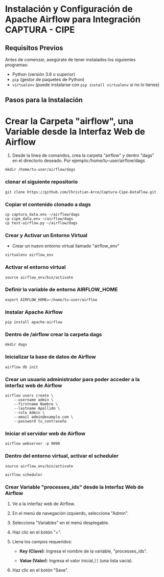 # Instalación y Configuración de Apache Airflow para Integración CAPTURA - CIPE

## Requisitos Previos

Antes de comenzar, asegúrate de tener instalados los siguientes programas:

- Python (versión 3.6 o superior)
- `pip` (gestor de paquetes de Python)
- `virtualenv` (puede instalarse con `pip install virtualenv` si no lo tienes)

## Pasos para la Instalación
# Crear la Carpeta "airflow", una Variable desde la Interfaz Web de Airflow

1. Desde la línea de comandos, crea la carpeta "airflow" y dentro "dags" en el directorio deseado. Por ejemplo:/home/tu-user/airflow/dags

```
mkdir /home/tu-user/airflow/dags
```
### clonar el siguiente repositorio
```
git clone https://github.com/Christian-Arce/Captura-Cipe-DataFlow.git
```

### Copiar el contenido clonado a dags
```
cp captura_data.env ~/airflow/dags
cp cipe_data.env ~/airflow/dags
cp test-airflow.py ~/airflow/dags
```

### Crear y Activar un Entorno Virtual
- Crear un nuevo entorno virtual llamado "airflow_env"
```
virtualenv airflow_env
```

### Activar el entorno virtual
```
source airflow_env/bin/activate
```
### Definir la variable de entorno AIRFLOW_HOME
```
export AIRFLOW_HOME=~/home/tu-user/airflow
```
### Instalar Apache Airflow
```
pip install apache-airflow
```
### Dentro de /airflow crear la carpeta dags
```
mkdir dags
```
### Inicializar la base de datos de Airflow
```
airflow db init
```
### Crear un usuario administrador para poder acceder a la interfaz web de Airflow
```
airflow users create \
    --username admin \
    --firstname Nombre \
    --lastname Apellido \
    --role Admin \
    --email admin@example.com \
    --password tu_contraseña
```
### Iniciar el servidor web de Airflow
```
airflow webserver -p 9090
```

### Dentro del entorno virtual, activar el scheduler
```
source airflow_env/bin/activate
```
```
airflow scheduler
```

### Crear Variable "processes_ids" desde la Interfaz Web de Airflow

1. Ve a la interfaz web de Airflow.

2. En el menú de navegación izquierdo, selecciona "Admin".

3. Selecciona "Variables" en el menú desplegable.

4. Haz clic en el botón "+".

5. Llena los campos requeridos:

   - **Key (Clave)**: Ingresa el nombre de la variable, "processes_ids".

   - **Value (Valor)**: Ingresa el valor inicial,`[]` (una lista vacía).

6. Haz clic en el botón "Save".



